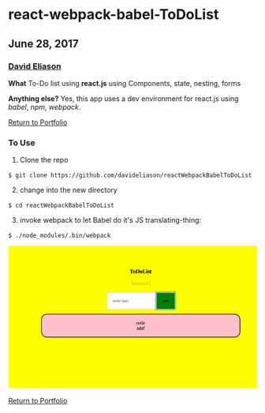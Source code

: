 # react-webpack-babel-ToDoList
## June 28, 2017
### [David Eliason](http://www.davethemaker.com)
**What**
To-Do list using **react.js** using Components, state, nesting, forms

**Anything else?**
Yes, this app uses a dev environment for react.js using *babel*, *npm*, *webpack*.

[Return to Portfolio](https://davideliason.github.io/)

### To Use
1. Clone the repo
````
$ git clone https://github.com/davideliason/reactWebpackBabelToDoList
````
2. change into the new directory
````
$ cd reactWebpackBabelToDoList
````
3. invoke webpack to let Babel do it's JS translating-thing:
````
$ ./node_modules/.bin/webpack
````

![ReactWebpackBabelToDoList](./reactWebpackBabelToDoList.png)

[Return to Portfolio](https://davideliason.github.io/)
